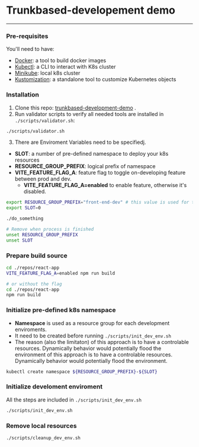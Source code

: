 # Trunkbased-developement demo
------------
### Pre-requisites
You'll need to have:
- [Docker](https://www.docker.com/products/docker-desktop/): a tool to build docker images
- [Kubectl](https://kubernetes.io/docs/reference/kubectl/): a CLI to interact with K8s cluster
- [Minikube](https://minikube.sigs.k8s.io/docs/): local k8s cluster
- [Kustomization](https://kubernetes.io/docs/tasks/manage-kubernetes-objects/kustomization/): a standalone tool to customize Kubernetes objects

### Installation
1. Clone this repo: [trunkbased-development-demo](https://github.com/thanhtan541/trunkbased-development-demo) .
2. Run validator scripts to verify all needed tools are installed in `./scripts/validator.sh`:
```bash
./scripts/validator.sh
```
3. There are Enviroment Variables need to be specifiedj.
  - **SLOT**: a number of pre-defined namespace to deploy your k8s resources
  - **RESOURCE_GROUP_PREFIX**: logical prefix of namespace
  - **VITE_FEATURE_FLAG_A**: feature flag to toggle on-developing feature between prod and dev.
    - **VITE_FEATURE_FLAG_A=enabled** to enable feature, otherwise it's disabled.

```bash
export RESOURCE_GROUP_PREFIX="front-end-dev" # this value is used for this demo
export SLOT=0

./do_something

# Remove when process is finished
unset RESOURCE_GROUP_PREFIX
unset SLOT
```

### Prepare build source
```bash
cd ./repos/react-app
VITE_FEATURE_FLAG_A=enabled npm run build

# or without the flag
cd ./repos/react-app
npm run build
```

### Initialize pre-defined k8s namespace
- **Namespace** is used as a resource group for each development enviroments.
- It need to be created before running `./scripts/init_dev_env.sh`
- The reason (also the limitaton) of this approach is to have a controlable resources. Dynamically behavior would potentially flood the environment of this approach is to have a controlable resources. Dynamically behavior would potentially flood the environment.

```bash
kubectl create namespace ${RESOURCE_GROUP_PREFIX}-${SLOT}
```

### Initialize develoment enviroment
All the steps are included in `./scripts/init_dev_env.sh`

```bash
./scripts/init_dev_env.sh
```

### Remove local resources
```bash
./scripts/cleanup_dev_env.sh
```
